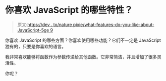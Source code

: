 # 你喜欢 JavaScript 的哪些特性？

> 原文:[https://dev . to/nature pixie/what-features-do-you-like-about-JavaScript-5ge 9](https://dev.to/savagepixie/what-features-do-you-like-about-javascript-5ge9)

你喜欢 JavaScript 的哪些方面？你喜欢使用哪些功能？它们不一定是 JavaScript 独有的，只要是你喜欢的语言。

我非常喜欢能够将函数作为参数传递给其他函数。它非常简洁，并且增加了很多灵活性。

你呢？